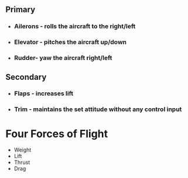 ## Primary
- ### Ailerons - rolls the aircraft to the right/left
- ### Elevator - pitches the aircraft up/down
- ### Rudder- yaw the aircraft right/left 

## Secondary
- ### Flaps - increases lift
- ### Trim - maintains the set attitude without any control input

# Four Forces of Flight
- Weight
- Lift
- Thrust
- Drag
